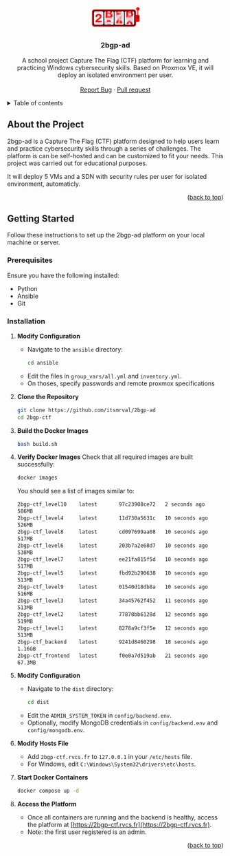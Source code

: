 
<div id="readme-top" align="center">
  <a href="https://github.com/itsmrval/2bgp-ad">
    <img src="https://github.com/itsmrval/2bgp-ad/blob/main/frontend/src/assets/logo/logo.gif" alt="Logo" width="120">
  </a>

  <h3 align="center">2bgp-ad</h3>

  <p align="center">
    A school project Capture The Flag (CTF) platform for learning and practicing Windows cybersecurity skills. Based on Proxmox VE, it will deploy an isolated environment per user. 
    <br />
    <br />
    <a href="https://github.com/itsmrval/2bgp-ad/issues">Report Bug</a>
    ·
    <a href="https://github.com/itsmrval/2bgp-ad/pulls">Pull request</a>
  </p>
</div>

<details>
  <summary>Table of contents</summary>
  <ol>
    <li>
      <a href="#about-the-project">About the Project</a>
    </li>
    <li>
      <a href="#getting-started">Getting Started</a>
      <ul>
        <li><a href="#prerequisites">Prerequisites</a></li>
        <li><a href="#installation">Installation</a></li>
      </ul>
    </li>
    <li><a href="#usage">Usage</a></li>
  </ol>
</details>

## About the Project

2bgp-ad is a Capture The Flag (CTF) platform designed to help users learn and practice cybersecurity skills through a series of challenges. The platform is can be self-hosted and can be customized to fit your needs.
This project was carried out for educational purposes.

It will deploy 5 VMs and a SDN with security rules per user for isolated environment, automaticly.

<p align="right">(<a href="#readme-top">back to top</a>)</p>

## Getting Started

Follow these instructions to set up the 2bgp-ad platform on your local machine or server.

### Prerequisites

Ensure you have the following installed:

- Python
- Ansible
- Git

### Installation

1. **Modify Configuration**
   - Navigate to the `ansible` directory:
     ```sh
     cd ansible
     ```
   - Edit the files in `group_vars/all.yml` and `inventory.yml`.
   - On thoses, specify passwords and remote proxmox specifications

1. **Clone the Repository**
   ```sh
   git clone https://github.com/itsmrval/2bgp-ad
   cd 2bgp-ctf
   ```

2. **Build the Docker Images**
   
   ```sh
   bash build.sh
   ```

3. **Verify Docker Images**
   Check that all required images are built successfully:
   ```sh
   docker images
   ```
   You should see a list of images similar to:
   ```
   2bgp-ctf_level10    latest       97c23908ce72   2 seconds ago    586MB
   2bgp-ctf_level4     latest       11d730a5631c   10 seconds ago   526MB
   2bgp-ctf_level8     latest       cd097699aa08   10 seconds ago   517MB
   2bgp-ctf_level6     latest       203b7a2e68d7   10 seconds ago   538MB
   2bgp-ctf_level7     latest       ee21fa815f5d   10 seconds ago   517MB
   2bgp-ctf_level5     latest       fbd92b290638   10 seconds ago   513MB
   2bgp-ctf_level9     latest       01540d18db8a   10 seconds ago   516MB
   2bgp-ctf_level3     latest       34a45762f452   11 seconds ago   513MB
   2bgp-ctf_level2     latest       77878bb6128d   12 seconds ago   519MB
   2bgp-ctf_level1     latest       8278a9cf3f5e   12 seconds ago   513MB
   2bgp-ctf_backend    latest       9241d8460298   18 seconds ago   1.16GB
   2bgp-ctf_frontend   latest       f0e0a7d519ab   21 seconds ago   67.3MB
   ```

4. **Modify Configuration**
   - Navigate to the `dist` directory:
     ```sh
     cd dist
     ```
   - Edit the `ADMIN_SYSTEM_TOKEN` in `config/backend.env`.
   - Optionally, modify MongoDB credentials in `config/backend.env` and `config/mongodb.env`.

5. **Modify Hosts File**
   - Add `2bgp-ctf.rvcs.fr` to `127.0.0.1` in your `/etc/hosts` file.
   - For Windows, edit `C:\Windows\System32\drivers\etc\hosts`.

6. **Start Docker Containers**
   ```sh
   docker compose up -d
   ```

7. **Access the Platform**
   - Once all containers are running and the backend is healthy, access the platform at [https://2bgp-ctf.rvcs.fr](https://2bgp-ctf.rvcs.fr).
   - Note: the first user registered is an admin.

<p align="right">(<a href="#readme-top">back to top</a>)</p>

